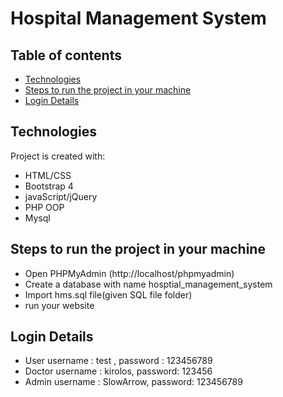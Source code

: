 # Hospital Management System
## Table of contents
* [Technologies](#technologies)
* [Steps to run the project in your machine](#steps-to-run-the-project-in-your-machine)
* [Login Details](#login-details)
## Technologies
Project is created with:
* HTML/CSS
* Bootstrap 4
* javaScript/jQuery
* PHP OOP
* Mysql
## Steps to run the project in your machine
* Open PHPMyAdmin (http://localhost/phpmyadmin)
* Create a database with name hosptial_management_system
* Import hms.sql file(given SQL file folder)
* run your website
## Login Details
- User 
username : test , password : 123456789
- Doctor
username : kirolos, password: 123456
- Admin
username : SlowArrow, password: 123456789
